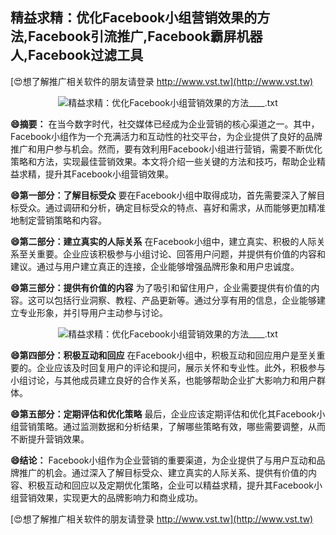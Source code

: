 ## **精益求精：优化Facebook小组营销效果的方法,Facebook引流推广,Facebook霸屏机器人,Facebook过滤工具**

[😍想了解推广相关软件的朋友请登录 http://www.vst.tw](http://www.vst.tw)

 <center><img src="https://vst.tw/MP4/tuiguang/png/3.png" alt="精益求精：优化Facebook小组营销效果的方法____.txt"></center>

**😄摘要：**
在当今数字时代，社交媒体已经成为企业营销的核心渠道之一。其中，Facebook小组作为一个充满活力和互动性的社交平台，为企业提供了良好的品牌推广和用户参与机会。然而，要有效利用Facebook小组进行营销，需要不断优化策略和方法，实现最佳营销效果。本文将介绍一些关键的方法和技巧，帮助企业精益求精，提升其Facebook小组营销效果。

**😄第一部分：了解目标受众**
要在Facebook小组中取得成功，首先需要深入了解目标受众。通过调研和分析，确定目标受众的特点、喜好和需求，从而能够更加精准地制定营销策略和内容。

**😄第二部分：建立真实的人际关系**
在Facebook小组中，建立真实、积极的人际关系至关重要。企业应该积极参与小组讨论、回答用户问题，并提供有价值的内容和建议。通过与用户建立真正的连接，企业能够增强品牌形象和用户忠诚度。

**😄第三部分：提供有价值的内容**
为了吸引和留住用户，企业需要提供有价值的内容。这可以包括行业洞察、教程、产品更新等。通过分享有用的信息，企业能够建立专业形象，并引导用户主动参与讨论。

 <center><img src="https://vst.tw/MP4/tuiguang/png/5.png" alt="精益求精：优化Facebook小组营销效果的方法____.txt"></center>

**😄第四部分：积极互动和回应**
在Facebook小组中，积极互动和回应用户是至关重要的。企业应该及时回复用户的评论和提问，展示关怀和专业性。此外，积极参与小组讨论，与其他成员建立良好的合作关系，也能够帮助企业扩大影响力和用户群体。

**😄第五部分：定期评估和优化策略**
最后，企业应该定期评估和优化其Facebook小组营销策略。通过监测数据和分析结果，了解哪些策略有效，哪些需要调整，从而不断提升营销效果。

**😄结论：**
Facebook小组作为企业营销的重要渠道，为企业提供了与用户互动和品牌推广的机会。通过深入了解目标受众、建立真实的人际关系、提供有价值的内容、积极互动和回应以及定期优化策略，企业可以精益求精，提升其Facebook小组营销效果，实现更大的品牌影响力和商业成功。

[😍想了解推广相关软件的朋友请登录 http://www.vst.tw](http://www.vst.tw)



